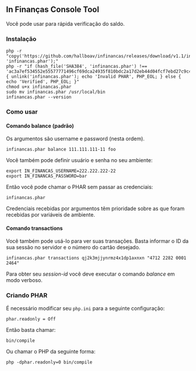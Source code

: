 ## In Finanças Console Tool

Você pode usar para rápida verificação do saldo.

### Instalação

```shell
php -r "copy('https://github.com/hallboav/infinancas/releases/download/v1.1/infinancas.phar', 'infinancas.phar');"
php -r "if (hash_file('SHA384', 'infinancas.phar') !== 'ac3a7ef534552e55577771496cf69dca24935f810bdc2a17d2eb44d04fcf7ebd27c9c4a08b8f8621a20f84a9e722a6e3') { unlink('infinancas.phar'); echo 'Invalid PHAR', PHP_EOL; } else { echo 'Verified', PHP_EOL; }"
chmod u+x infinancas.phar
sudo mv infinancas.phar /usr/local/bin
infinancas.phar --version
```

### Como usar

#### Comando balance (padrão)

Os argumentos são username e password (nesta ordem).

```shell
infinancas.phar balance 111.111.111-11 foo
```

Você também pode definir usuário e senha no seu ambiente:

```shell
export IN_FINANCAS_USERNAME=222.222.222-22
export IN_FINANCAS_PASSWORD=bar

```

Então você pode chamar o PHAR sem passar as credenciais:

```shell
infinancas.phar
```

Credenciais recebidas por argumentos têm prioridade sobre as que foram recebidas por variáveis de ambiente.

#### Comando transactions

Você também pode usá-lo para ver suas transações. Basta informar o ID da sua sessão no servidor e o número do cartão desejado.

```shell
infinancas.phar transactions qj2k3mjjynrmz4x1dp1axnxn "4712 2282 0001 2464"
```

Para obter seu *session-id* você deve executar o comando *balance* em modo verboso.

### Criando PHAR

É necessário modificar seu `php.ini` para a seguinte configuração:

```shell
phar.readonly = Off
```

Então basta chamar:
```shell
bin/compile
```

Ou chamar o PHP da seguinte forma:

```shell
php -dphar.readonly=0 bin/compile
```
